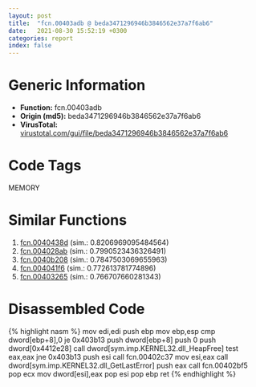 ```yaml
---
layout: post
title:  "fcn.00403adb @ beda3471296946b3846562e37a7f6ab6"
date:   2021-08-30 15:52:19 +0300
categories: report
index: false
---
```


# Generic Information
- **Function:** fcn.00403adb
- **Origin (md5):** beda3471296946b3846562e37a7f6ab6
- **VirusTotal:** [virustotal.com/gui/file/beda3471296946b3846562e37a7f6ab6][virustotal_ref]

# Code Tags
<span class="tag" id="MEMORY">MEMORY</span>


# Similar Functions

1. [fcn.0040438d][similar_1_ref] (sim.: 0.8206969095484564)
2. [fcn.004028ab][similar_2_ref] (sim.: 0.7990523436326491)
3. [fcn.0040b208][similar_3_ref] (sim.: 0.7847503069655963)
4. [fcn.004041f6][similar_4_ref] (sim.: 0.772613781774896)
5. [fcn.00403265][similar_5_ref] (sim.: 0.766707660281343)


# Disassembled Code

{% highlight nasm %}
mov edi,edi
push ebp
mov ebp,esp
cmp dword[ebp+8],0
je 0x403b13
push dword[ebp+8]
push 0
push dword[0x4412e28]
call dword[sym.imp.KERNEL32.dll_HeapFree]
test eax,eax
jne 0x403b13
push esi
call fcn.00402c37
mov esi,eax
call dword[sym.imp.KERNEL32.dll_GetLastError]
push eax
call fcn.00402bf5
pop ecx
mov dword[esi],eax
pop esi
pop ebp
ret 
{% endhighlight %}


[similar_1_ref]: /report/fcn.0040438d@7bcc89a15d575deafd22288432159007
[similar_2_ref]: /report/fcn.004028ab@204939cf633f794950a64b42ef0088de
[similar_3_ref]: /report/fcn.0040b208@01be4434cc5f975da87a4b25d209e100
[similar_4_ref]: /report/fcn.004041f6@a6cf94ccbcdc43329b71e021286f4210
[similar_5_ref]: /report/fcn.00403265@52db6d423a145a27bf6841bc6d6a753c
[virustotal_ref]: https://www.virustotal.com/gui/file/beda3471296946b3846562e37a7f6ab6